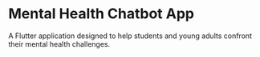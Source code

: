 # Mental Health Chatbot App

A Flutter application designed to help students and young adults confront their mental health challenges.


